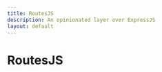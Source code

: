 ```yaml
---
title: RoutesJS
description: An opinionated layer over ExpressJS
layout: default
---
```


# RoutesJS
